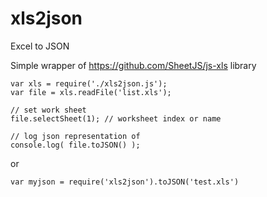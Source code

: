 # xls2json
Excel to JSON

Simple wrapper of https://github.com/SheetJS/js-xls library

    var xls = require('./xls2json.js');
    var file = xls.readFile('list.xls');
    
    // set work sheet
    file.selectSheet(1); // worksheet index or name
    
    // log json representation of 
    console.log( file.toJSON() ); 

or

    var myjson = require('xls2json').toJSON('test.xls')
